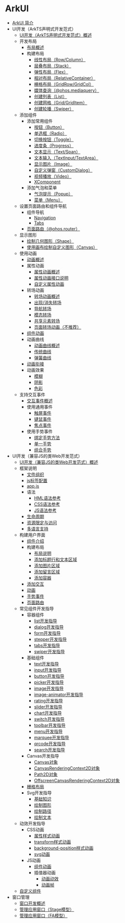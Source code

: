 # ArkUI

- [ArkUI 简介](../ui/arkui-overview.md)
- UI开发（ArkTS声明式开发范式）
  - [UI开发（ArkTS声明式开发范式）概述](../ui/arkts-ui-development-overview.md)
  - 开发布局
    - [布局概述](../ui/arkts-layout-development-overview.md)
    - 构建布局
      - [线性布局（Row/Column）](../ui/arkts-layout-development-linear.md)
      - [层叠布局（Stack）](../ui/arkts-layout-development-stack-layout.md)
      - [弹性布局（Flex）](../ui/arkts-layout-development-flex-layout.md)
      - [相对布局（RelativeContainer）](../ui/arkts-layout-development-relative-layout.md)
      - [栅格布局（GridRow/GridCol）](../ui/arkts-layout-development-grid-layout.md)
      - [媒体查询（@ohos.mediaquery）](../ui/arkts-layout-development-media-query.md)
      - [创建列表（List）](../ui/arkts-layout-development-create-list.md)
      - [创建网格（Grid/GridItem）](../ui/arkts-layout-development-create-grid.md)
      - [创建轮播（Swiper）](../ui/arkts-layout-development-create-looping.md)
  - 添加组件
    - 添加常用组件
      - [按钮（Button）](../ui/arkts-common-components-button.md)
      - [单选框（Radio）](../ui/arkts-common-components-radio-button.md)
      - [切换按钮（Toggle）](../ui/arkts-common-components-switch.md)
      - [进度条（Progress）](../ui/arkts-common-components-progress-indicator.md)
      - [文本显示（Text/Span）](../ui/arkts-common-components-text-display.md)
      - [文本输入（TextInput/TextArea）](../ui/arkts-common-components-text-input.md)
      - [显示图片（Image）](../ui/arkts-graphics-display.md)
      - [自定义弹窗（CustomDialog）](../ui/arkts-common-components-custom-dialog.md)
      - [视频播放（Video）](../ui/arkts-common-components-video-player.md)
      - [XComponent](../ui/arkts-common-components-xcomponent.md)
    - 添加气泡和菜单
      - [气泡提示（Popup）](../ui/arkts-popup-and-menu-components-popup.md)
      - [菜单（Menu）](../ui/arkts-popup-and-menu-components-menu.md)
  - 设置页面路由和组件导航
    - 组件导航
      - [Navigation](../ui/arkts-navigation-navigation.md)
      - [Tabs](../ui/arkts-navigation-tabs.md)
    - [页面路由（@ohos.router）](../ui/arkts-routing.md)
  - 显示图形
    - [绘制几何图形（Shape）](../ui/arkts-geometric-shape-drawing.md)
    - [使用画布绘制自定义图形（Canvas）](../ui/arkts-drawing-customization-on-canvas.md)
  - 使用动画
    - [动画概述](../ui/arkts-animation.md)
    - 属性动画
      - [属性动画概述](../ui/arkts-attribute-animation-overview.md)
      - [属性动画接口说明](../ui/arkts-attribute-animation-apis.md)
      - [自定义属性动画](../ui/arkts-custom-attribute-animation.md)
    - 转场动画
      - [转场动画概述](../ui/arkts-transition-overview.md)
      - [出现/消失转场](../ui/arkts-enter-exit-transition.md)
      - [导航转场](../ui/arkts-navigation-transition.md)
      - [模态转场](../ui/arkts-modal-transition.md)
      - [共享元素转场](../ui/arkts-shared-element-transition.md)
      - [页面转场动画（不推荐）](../ui/arkts-page-transition-animation.md)
    - [组件动画](../ui/arkts-component-animation.md)
    - 动画曲线
      - [动画曲线概述](../ui/arkts-curve-overview.md)
      - [传统曲线](../ui/arkts-traditional-curve.md)
      - [弹簧曲线](../ui/arkts-spring-curve.md)
    - [动画衔接](../ui/arkts-animation-smoothing.md)
    - 动画效果
      - [模糊](../ui/arkts-blur-effect.md)
      - [阴影](../ui/arkts-shadow-effect.md)
      - [色彩](../ui/arkts-color-effect.md)
  - 支持交互事件
    - [交互事件概述](../ui/arkts-event-overview.md)
    - 使用通用事件
      - [触屏事件](../ui/arkts-common-events-touch-screen-event.md)
      - [键鼠事件](../ui/arkts-common-events-device-input-event.md)
      - [焦点事件](../ui/arkts-common-events-focus-event.md)
    - 使用手势事件
      - [绑定手势方法](../ui/arkts-gesture-events-binding.md)
      - [单一手势](../ui/arkts-gesture-events-single-gesture.md)
      - [组合手势](../ui/arkts-gesture-events-combined-gestures.md)
- UI开发（兼容JS的类Web开发范式）
  - [UI开发（兼容JS的类Web开发范式）概述](../ui/ui-js-overview.md)
  - 框架说明
    - [文件组织](../ui/js-framework-file.md)
    - [js标签配置](../ui/js-framework-js-tag.md)
    - [app.js](../ui/js-framework-js-file.md)
    - 语法
      - [HML语法参考](../ui/js-framework-syntax-hml.md)
      - [CSS语法参考](../ui/js-framework-syntax-css.md)
      - [JS语法参考](../ui/js-framework-syntax-js.md)
    - [生命周期](../ui/js-framework-lifecycle.md)
    - [资源限定与访问](../ui/js-framework-resource-restriction.md)
    - [多语言支持](../ui/js-framework-multiple-languages.md)
  - 构建用户界面
    - [组件介绍](../ui/ui-js-building-ui-component.md)
    - 构建布局
      - [布局说明](../ui/ui-js-building-ui-layout-intro.md)
      - [添加标题行和文本区域](../ui/ui-js-building-ui-layout-text.md)
      - [添加图片区域](../ui/ui-js-building-ui-layout-image.md)
      - [添加留言区域](../ui/ui-js-building-ui-layout-comment.md)
      - [添加容器](../ui/ui-js-building-ui-layout-external-container.md)
    - [添加交互](../ui/ui-js-building-ui-interactions.md)
    - [动画](../ui/ui-js-building-ui-animation.md)
    - [手势事件](../ui/ui-js-building-ui-event.md)
    - [页面路由](../ui/ui-js-building-ui-routes.md)
  - 常见组件开发指导
    - 容器组件
      - [list开发指导](../ui/ui-js-components-list.md)
      - [dialog开发指导](../ui/ui-js-components-dialog.md)
      - [form开发指导](../ui/ui-js-components-form.md)
      - [stepper开发指导](../ui/ui-js-components-stepper.md)
      - [tabs开发指导](../ui/ui-js-component-tabs.md)
      - [swiper开发指导](../ui/ui-js-components-swiper.md)
    - 基础组件
      - [text开发指导](../ui/ui-js-components-text.md)
      - [input开发指导](../ui/ui-js-components-input.md)
      - [button开发指导](../ui/ui-js-components-button.md)
      - [picker开发指导](../ui/ui-js-components-picker.md)
      - [image开发指导](../ui/ui-js-components-images.md)
      - [image-animator开发指导](../ui/ui-js-components-image-animator.md)
      - [rating开发指导](../ui/ui-js-components-rating.md)
      - [slider开发指导](../ui/ui-js-components-slider.md)
      - [chart开发指导](../ui/ui-js-components-chart.md)
      - [switch开发指导](../ui/ui-js-components-switch.md)
      - [toolbar开发指导](../ui/ui-js-components-toolbar.md)
      - [menu开发指导](../ui/ui-js-components-menu.md)
      - [marquee开发指导](../ui/ui-js-components-marquee.md)
      - [qrcode开发指导](../ui/ui-js-components-qrcode.md)
      - [search开发指导](../ui/ui-js-components-search.md)
    - Canvas开发指导
      - [Canvas对象](../ui/ui-js-components-canvas.md)
      - [CanvasRenderingContext2D对象](../ui/ui-js-components-canvasrenderingcontext2d.md)
      - [Path2D对象](../ui/ui-js-components-path2d.md)
      - [OffscreenCanvasRenderingContext2D对象](../ui/ui-js-components-offscreencanvas.md)
    - [栅格布局](../ui/ui-js-components-grid.md)
    - Svg开发指导
      - [基础知识](../ui/ui-js-components-svg-overview.md)
      - [绘制图形](../ui/ui-js-components-svg-graphics.md)
      - [绘制路径](../ui/ui-js-components-svg-path.md)
      - [绘制文本](../ui/ui-js-components-svg-text.md)
  - 动效开发指导
    - CSS动画
      - [属性样式动画](../ui/ui-js-animate-attribute-style.md)
      - [transform样式动画](../ui/ui-js-animate-transform.md)
      - [background-position样式动画](../ui/ui-js-animate-background-position-style.md)
      - [svg动画](../ui/ui-js-animate-svg.md)
    - JS动画
      - [组件动画](../ui/ui-js-animate-component.md)
      - 插值器动画
        - [动画动效](../ui/ui-js-animate-dynamic-effects.md)
        - [动画帧](../ui/ui-js-animate-frame.md)
  - [自定义组件](../ui/ui-js-custom-components.md)
- 窗口管理
  - [窗口开发概述](../windowmanager/window-overview.md)
  - [管理应用窗口（Stage模型）](../windowmanager/application-window-stage.md)
  - [管理应用窗口（FA模型）](../windowmanager/application-window-fa.md)
